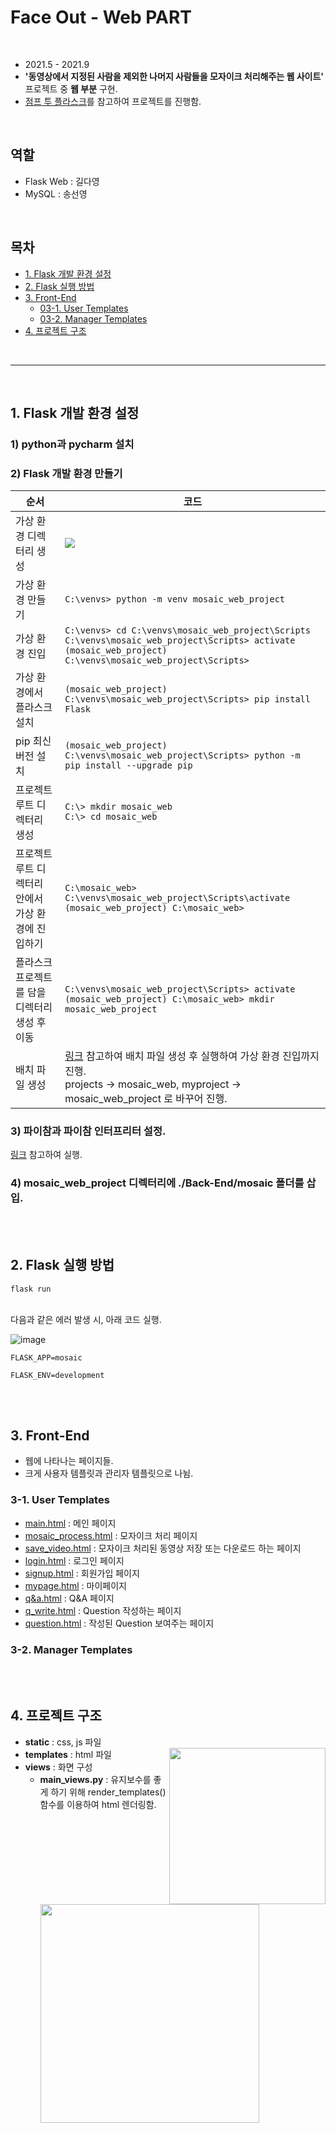 # Face Out - Web PART
<br>

- 2021.5 - 2021.9
- **'동영상에서 지정된 사람을 제외한 나머지 사람들을 모자이크 처리해주는 웹 사이트'** 프로젝트 중 **웹 부분** 구현.
- [점프 투 플라스크](https://wikidocs.net/81085)를 참고하여 프로젝트를 진행함.


<br>

## 역할
- Flask Web : 길다영
- MySQL : 송선영

<br>

## 목차
- [1. Flask 개발 환경 설정](#1-flask-개발-환경-설정)
- [2. Flask 실행 방법](#2-flask-실행-방법)
- [3. Front-End](#3-front-end)
  - [03-1. User Templates](#3-1-user-templates)
  - [03-2. Manager Templates](#3-2-manager-templates)
- [4. 프로젝트 구조](#4-프로젝트-구조)

<br>

----

<br>

## 1. Flask 개발 환경 설정
### 1) python과 pycharm 설치

### 2) Flask 개발 환경 만들기

순서|코드
--|--
가상 환경 디렉터리 생성 | <img src="https://user-images.githubusercontent.com/53934639/124146671-f4c81600-dac8-11eb-9419-39037d214259.png">
가상 환경 만들기 | ```C:\venvs> python -m venv mosaic_web_project```
가상 환경 진입 | ```C:\venvs> cd C:\venvs\mosaic_web_project\Scripts```<br>```C:\venvs\mosaic_web_project\Scripts> activate ```<br> ```(mosaic_web_project) C:\venvs\mosaic_web_project\Scripts>```
가상 환경에서 플라스크 설치 | ```(mosaic_web_project) C:\venvs\mosaic_web_project\Scripts> pip install Flask```
pip 최신 버전 설치 | ```(mosaic_web_project) C:\venvs\mosaic_web_project\Scripts> python -m pip install --upgrade pip```
프로젝트 루트 디렉터리 생성 | ```C:\> mkdir mosaic_web```<br>```C:\> cd mosaic_web```
프로젝트 루트 디렉터리 안에서 가상 환경에 진입하기|```C:\mosaic_web> C:\venvs\mosaic_web_project\Scripts\activate``` <br> ```(mosaic_web_project) C:\mosaic_web>```
플라스크 프로젝트를 담을 디렉터리 생성 후 이동 |  ```C:\venvs\mosaic_web_project\Scripts> activate ``` <br>  ```(mosaic_web_project) C:\mosaic_web> mkdir mosaic_web_project ```
배치 파일 생성 | [링크](https://wikidocs.net/81042) 참고하여 배치 파일 생성 후 실행하여 가상 환경 진입까지 진행.<br> projects -> mosaic_web, myproject -> mosaic_web_project 로 바꾸어 진행.

### 3) 파이참과 파이참 인터프리터 설정.
[링크](https://wikidocs.net/81043) 참고하여 실행.

### 4) mosaic_web_project 디렉터리에 ./Back-End/mosaic 폴더를 삽입.

<br><br>

## 2. Flask 실행 방법
```
flask run
```
<br>
다음과 같은 에러 발생 시, 아래 코드 실행.

![image](https://user-images.githubusercontent.com/53934639/124149887-fb0bc180-dacb-11eb-83ee-35e85aef3753.png)

```
FLASK_APP=mosaic
```
```
FLASK_ENV=development
```

<br><br>

## 3. Front-End
- 웹에 나타나는 페이지들.
- 크게 사용자 템플릿과 관리자 템플릿으로 나뉨.

### 3-1. User Templates
- [main.html](./Back-End/mosaic/templates/user_templates/main.html) : 메인 페이지
- [mosaic_process.html](./Back-End/mosaic/templates/user_templates/mosaic_process.html) : 모자이크 처리 페이지
- [save_video.html](./Back-End/mosaic/templates/user_templates/save_video.html) : 모자이크 처리된 동영상 저장 또는 다운로드 하는 페이지
- [login.html](./Back-End/mosaic/templates/user_templates/login.html) : 로그인 페이지
- [signup.html](./Back-End/mosaic/templates/user_templates/signup.html) : 회원가입 페이지
- [mypage.html](./Back-End/mosaic/templates/user_templates/mypage.html) : 마이페이지
- [q&a.html](./Back-End/mosaic/templates/user_templates/q&a.html) : Q&A 페이지
- [q_write.html](./Back-End/mosaic/templates/user_templates/q_write.html) : Question 작성하는 페이지
- [question.html](./Back-End/mosaic/templates/user_templates/question.html) : 작성된 Question 보여주는 페이지

### 3-2. Manager Templates



<br><br>

## 4. 프로젝트 구조

- **static** : css, js 파일 <br><img src="https://user-images.githubusercontent.com/53934639/124150658-b6345a80-dacc-11eb-9ce4-f4c0fe5eb78a.png" width = "250px" align="right"> 
- **templates** : html 파일 <br>
- **views** : 화면 구성 <br>
  - **main_views.py** : 유지보수를 좋게 하기 위해 render_templates() 함수를 이용하여 html 렌더링함.<br><br> <img src="https://user-images.githubusercontent.com/53934639/124151464-8a65a480-dacd-11eb-94fe-fea6372ab6e6.png" width = "350px" align="left">

























